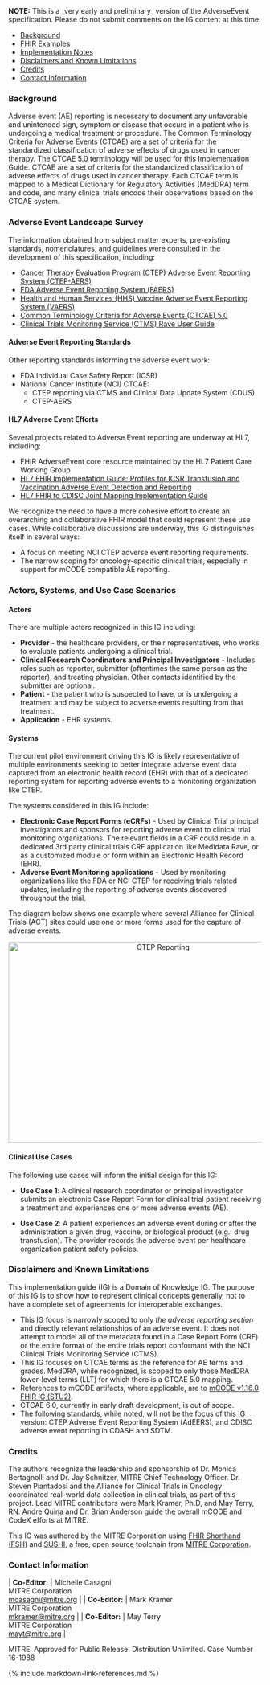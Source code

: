 <div markdown="1" class="note">
<b>NOTE:</b> This is a _very early and preliminary_ version of the AdverseEvent specification. Please do not submit comments on the IG content at this time.

</div>

<style>
    table.mcode-table, .mcode-table tr, .mcode-table td {
        border: 1px solid #ccc;
        border-collapse: collapse;
    }
</style>

<div xmlns="http://www.w3.org/1999/xhtml" xmlns:xsi="http://www.w3.org/2001/XMLSchema-instance" xsi:schemaLocation="http://hl7.org/fhir ../../input-cache/schemas-r5/fhir-single.xsd" markdown="1">

* [Background](#background)
* [FHIR Examples](examples.html)
* [Implementation Notes](implementation.html)
* [Disclaimers and Known Limitations](#disclaimers-and-known-limitations)
* [Credits](#credits)
* [Contact Information](#contact-information)

### Background

Adverse event (AE) reporting is necessary to document any unfavorable and unintended sign, symptom or disease that occurs in a patient who is undergoing a medical treatment or procedure. The Common Terminology Criteria for Adverse Events (CTCAE) are a set of criteria for the standardized classification of adverse effects of drugs used in cancer therapy. The CTCAE 5.0 terminology will be used for this Implementation Guide. CTCAE are a set of criteria for the standardized classification of adverse effects of drugs used in cancer therapy. Each CTCAE term is mapped to a Medical Dictionary for Regulatory Activities (MedDRA) term and code, and many clinical trials encode their observations based on the CTCAE system. 

### Adverse Event Landscape Survey

The information obtained from subject matter experts, pre-existing standards, nomenclatures, and guidelines were consulted in the development of this specification, including:

* [Cancer Therapy Evaluation Program (CTEP) Adverse Event Reporting System (CTEP-AERS)](https://ctep.cancer.gov/protocolDevelopment/electronic_applications/adverse_events.htm)
* [FDA Adverse Event Reporting System (FAERS)](https://open.fda.gov/data/faers/)
* [Health and Human Services (HHS) Vaccine Adverse Event Reporting System (VAERS)](https://vaers.hhs.gov/)
* [Common Terminology Criteria for Adverse Events (CTCAE) 5.0](https://ctep.cancer.gov/protocoldevelopment/electronic_applications/docs/CTCAE_v6_Solicitation_Brief_Overview.pdf)
* [Clinical Trials Monitoring Service (CTMS) Rave User Guide](https://www.theradex.com/downloads/CTMS%20Rave%20User%20Guide%20Version%201.pdf)

#### Adverse Event Reporting Standards

Other reporting standards informing the adverse event work:
* FDA Individual Case Safety Report (ICSR)
* National Cancer Institute (NCI) CTCAE:
  * CTEP reporting via CTMS and Clinical Data Update System (CDUS)
  * CTEP-AERS

#### HL7 Adverse Event Efforts

Several projects related to Adverse Event reporting are underway at HL7, including:
* FHIR AdverseEvent core resource maintained by the HL7 Patient Care Working Group
* [HL7 FHIR Implementation Guide: Profiles for ICSR Transfusion and Vaccination Adverse Event Detection and Reporting](https://build.fhir.org/ig/HL7/fhir-icsr-ae-reporting/branches/main/index.html)
* [HL7 FHIR to CDISC Joint Mapping Implementation Guide](http://hl7.org/fhir/uv/cdisc-mapping/2021JAN/index.html)

We recognize the need to have a more cohesive effort to create an overarching and collaborative FHIR model that could represent these use cases. While collaborative discussions are underway, this IG distinguishes itself in several ways:
* A focus on meeting NCI CTEP adverse event reporting requirements.
* The narrow scoping for oncology-specific clinical trials, especially in support for mCODE compatible AE reporting.


### Actors, Systems, and Use Case Scenarios

#### Actors

There are multiple actors recognized in this IG including:

* **Provider** - the healthcare providers, or their representatives, who works to evaluate patients undergoing a clinical trial.
* **Clinical Research Coordinators and Principal Investigators** - Includes roles such as reporter, submitter (oftentimes the same person as the reporter), and treating physician. Other contacts identified by the submitter are optional.
* **Patient** - the patient who is suspected to have, or is undergoing a treatment and may be subject to adverse events resulting from that treatment.
* **Application** - EHR systems.

#### Systems

The current pilot environment driving this IG is likely representative of multiple environments seeking to better integrate adverse event data captured from an electronic health record (EHR) with that of a dedicated reporting system for reporting adverse events to a monitoring organization like CTEP. 

The systems considered in this IG include:

* **Electronic Case Report Forms (eCRFs)** - Used by Clinical Trial principal investigators and sponsors for reporting adverse event to clinical trial monitoring organizations. The relevant fields in a CRF could reside in a dedicated 3rd party clinical trials CRF application like Medidata Rave, or as a customized module or form within an Electronic Health Record (EHR).
* **Adverse Event Monitoring applications** - Used by monitoring organizations like the FDA or NCI CTEP for receiving trials related updates, including the reporting of adverse events discovered throughout the trial.

The diagram below shows one example where several Alliance for Clinical Trials (ACT) sites could use one or more forms used for the capture of adverse events.

<div style="text-align: center;">
<img src="CTEP-CTReporting-SystemsDiagram.png" alt="CTEP Reporting" width="600" height="400" />
</div>

#### Clinical Use Cases

The following use cases will inform the initial design for this IG:

* **Use Case 1**: A clinical research coordinator or principal investigator submits an electronic Case Report Form for clinical trial patient receiving a treatment and experiences one or more adverse events (AE).

* **Use Case 2**: A patient experiences an adverse event during or after the administration a given drug, vaccine, or biological product (e.g.: drug transfusion). The provider records the adverse event per healthcare organization patient safety policies.

### Disclaimers and Known Limitations

This implementation guide (IG) is a Domain of Knowledge IG. The purpose of this IG is to show how to represent clinical concepts generally, not to have a complete set of agreements for interoperable exchanges.

* This IG focus is narrowly scoped to only _the adverse reporting section_ and directly relevant relationships of an adverse event.  It does not attempt to model all of the metadata found in a Case Report Form (CRF) or the entire format of the entire trials report conformant with the NCI Clinical Trials Monitoring Service (CTMS). 
* This IG focuses on CTCAE terms as the reference for AE terms and grades. MedDRA, while recognized, is scoped to only those MedDRA lower-level terms (LLT) for which there is a CTCAE 5.0 mapping.
* References to mCODE artifacts, where applicable, are to [mCODE v1.16.0 FHIR IG (STU2)](http://hl7.org/fhir/us/mcode/2021may/index.html).
* CTCAE 6.0, currently in early draft development, is out of scope.
* The following standards, while noted, will not be the focus of this IG version: CTEP Adverse Event Reporting System (AdEERS), and CDISC adverse event reporting in CDASH and SDTM.

### Credits

The authors recognize the leadership and sponsorship of Dr. Monica Bertagnolli and Dr. Jay Schnitzer, MITRE Chief Technology Officer. Dr. Steven Piantadosi and the Alliance for Clinical Trials in Oncology coordinated real-world data collection in clinical trials, as part of this project. Lead MITRE contributors were Mark Kramer, Ph.D, and May Terry, RN. Andre Quina and Dr. Brian Anderson guide the overall mCODE and CodeX efforts at MITRE. 

This IG was authored by the MITRE Corporation using [FHIR Shorthand (FSH)](http://hl7.org/fhir/uv/shorthand/) and [SUSHI](https://fshschool.org), a free, open source toolchain from [MITRE Corporation](https://www.mitre.org/).

### Contact Information


| **Co-Editor:**         | Michelle Casagni<br>MITRE Corporation<br>[mcasagni@mitre.org]  |
| **Co-Editor:**         | Mark Kramer<br>MITRE Corporation<br>[mkramer@mitre.org]          |
| **Co-Editor:**         | May Terry<br>MITRE Corporation<br>[mayt@mitre.org] |

[mcasagni@mitre.org]: mailto:mcasagni@mitre.org
[mkramer@mitre.org]: mailto:mkramer@mitre.org
[mayt@mitre.org]: mailto:mayt@mitre.org

MITRE: Approved for Public Release. Distribution Unlimited. Case Number 16-1988

</div>

{% include markdown-link-references.md %}